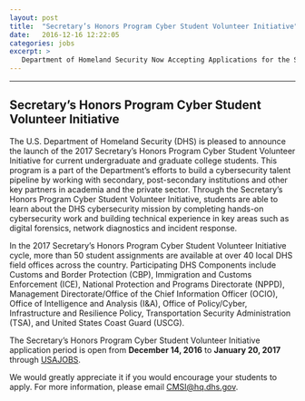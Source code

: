 ```yaml
---
layout: post
title:  "Secretary’s Honors Program Cyber Student Volunteer Initiative"
date:   2016-12-16 12:22:05
categories: jobs
excerpt: >
   Department of Homeland Security Now Accepting Applications for the Secretary’s Honors Program Cyber Student Volunteer Initiative 
---
```

------
Secretary’s Honors Program Cyber Student Volunteer Initiative
------
The U.S. Department of Homeland Security (DHS) is pleased to announce the launch of the 2017 Secretary’s Honors Program Cyber Student Volunteer Initiative for current undergraduate and graduate college students. This program is a part of the Department’s efforts to build a cybersecurity talent pipeline by working with secondary, post-secondary institutions and other key partners in academia and the private sector. Through the Secretary’s Honors Program Cyber Student Volunteer Initiative, students are able to learn about the DHS cybersecurity mission by completing hands-on cybersecurity work and building technical experience in key areas such as digital forensics, network diagnostics and incident response.
 
In the 2017 Secretary’s Honors Program Cyber Student Volunteer Initiative cycle, more than 50 student assignments are available at over 40 local DHS field offices across the country. Participating DHS Components include Customs and Border Protection (CBP), Immigration and Customs Enforcement (ICE), National Protection and Programs Directorate (NPPD), Management Directorate/Office of the Chief Information Officer (OCIO), Office of Intelligence and Analysis (I&A), Office of Policy/Cyber, Infrastructure and Resilience Policy, Transportation Security Administration (TSA), and United States Coast Guard (USCG).

 

The Secretary’s Honors Program Cyber Student Volunteer Initiative application period is open from **December 14, 2016** to **January 20, 2017** through [USAJOBS](https://www.usajobs.gov/GetJob/ViewDetails/459594600/).
 
We would greatly appreciate it if you would encourage your students to apply. For more information, please email <CMSI@hq.dhs.gov>.
